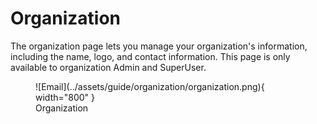 # Organization

The organization page lets you manage your organization's information, including the name, logo, and contact information.
This page is only available to organization Admin and SuperUser.

<figure markdown>
  ![Email](../assets/guide/organization/organization.png){ width="800" }
  <figcaption>Organization</figcaption>
</figure>
